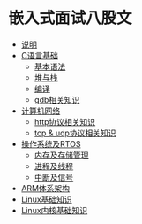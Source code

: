 # 嵌入式面试八股文

* [说明](README.md)
* [C语言基础](c_programming_language/README.md)
    - [基本语法](c_programming_language/basic_grammer.md)
    - [堆与栈](c_programming_language/heap_and_stack.md)
    - [编译](c_programming_language/about_compile.md)
    - [gdb相关知识](c_programming_language/about_gdb.md)
* [计算机网络](network/basic_knowledge.md)
    - [http协议相关知识](network/http.md)
    - [tcp & udp协议相关知识](network/tcp&udp.md)
* [操作系统及RTOS](os/basic.md)
    - [内存及存储管理](os/memory&storage.md)
    - [进程及线程](os/process&thread.md)
    - [中断及信号](os/interrupt.md)
* [ARM体系架构](arm/basic.md)
* [Linux基础知识]()
* [Linux内核基础知识]()